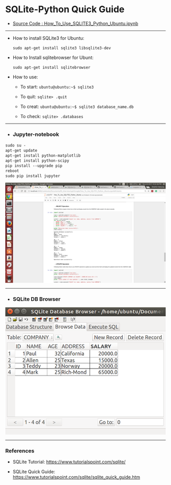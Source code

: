 # SQLite-Python Quick Guide

* [Source Code : How_To_Use_SQLITE3_Python_Ubuntu.ipynb](https://github.com/leehaesung/SQLite-Python_Quick_Guide/blob/master/How_To_Use_SQLITE3_Python_Ubuntu.ipynb) 

***
* How to install SQLite3 for Ubuntu:
    ```
    sudo apt-get install sqlite3 libsqlite3-dev
    ```

* How to Install sqlitebrowser for Ubunt:
    ```
    sudo apt-get install sqlitebrowser  
    ```
* How to use:

  * To start: ``` ubuntu@ubuntu:~$ sqlite3 ```

  * To quit:  ``` sqlite> .quit ```

  * To creat: ``` ubuntu@ubuntu:~$ sqlite3 database_name.db ```

  * To check: ``` sqlite> .databases ```


***
* ### Jupyter-notebook
```
sudo su -
apt-get update
apt-get install python-matplotlib
apt-get install python-scipy
pip install --upgrade pip
reboot
sudo pip install jupyter
```

![SQLite_JupyterNotebook.png](https://github.com/leehaesung/SQLite-Python_Quick_Guide/blob/master/SQLite_JupyterNotebook.png)

***

* ### SQLite DB Browser

![INSERTOperation.png](https://github.com/leehaesung/SQLite-Python_Quick_Guide/blob/master/INSERTOperation.png)

***
### References

* SQLite Tutorial: https://www.tutorialspoint.com/sqlite/

* SQLite Quick Guide: https://www.tutorialspoint.com/sqlite/sqlite_quick_guide.htm

